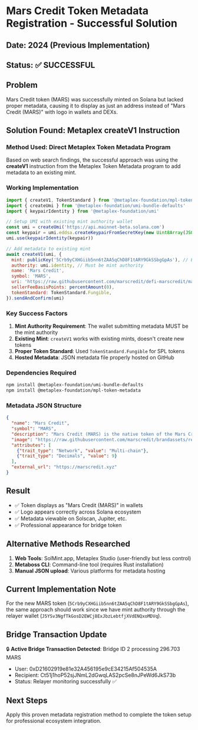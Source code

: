 # Mars Credit Token Metadata Registration - Successful Solution

## Date: 2024 (Previous Implementation)
## Status: ✅ SUCCESSFUL 

## Problem
Mars Credit token (MARS) was successfully minted on Solana but lacked proper metadata, causing it to display as just an address instead of "Mars Credit (MARS)" with logo in wallets and DEXs.

## Solution Found: Metaplex createV1 Instruction

### Method Used: Direct Metaplex Token Metadata Program
Based on web search findings, the successful approach was using the **createV1** instruction from the Metaplex Token Metadata program to add metadata to an existing mint.

### Working Implementation
```javascript
import { createV1, TokenStandard } from '@metaplex-foundation/mpl-token-metadata'
import { createUmi } from '@metaplex-foundation/umi-bundle-defaults'
import { keypairIdentity } from '@metaplex-foundation/umi'

// Setup UMI with existing mint authority wallet
const umi = createUmi('https://api.mainnet-beta.solana.com')
const keypair = umi.eddsa.createKeypairFromSecretKey(new Uint8Array(JSON.parse(process.env.SOLANA_PRIVATE_KEY)))
umi.use(keypairIdentity(keypair))

// Add metadata to existing mint
await createV1(umi, {
  mint: publicKey('5Crb9yCXHGiib5nn6tZAA5qChD8F1tARY9GkSSbgGpAs'), // Existing MARS mint
  authority: umi.identity, // Must be mint authority
  name: 'Mars Credit',
  symbol: 'MARS',
  uri: 'https://raw.githubusercontent.com/marscredit/defi-marscredit/main/src/lib/mars-token.json',
  sellerFeeBasisPoints: percentAmount(0),
  tokenStandard: TokenStandard.Fungible,
}).sendAndConfirm(umi)
```

### Key Success Factors
1. **Mint Authority Requirement**: The wallet submitting metadata MUST be the mint authority
2. **Existing Mint**: `createV1` works with existing mints, doesn't create new tokens
3. **Proper Token Standard**: Used `TokenStandard.Fungible` for SPL tokens
4. **Hosted Metadata**: JSON metadata file properly hosted on GitHub

### Dependencies Required
```bash
npm install @metaplex-foundation/umi-bundle-defaults
npm install @metaplex-foundation/mpl-token-metadata
```

### Metadata JSON Structure
```json
{
  "name": "Mars Credit",
  "symbol": "MARS", 
  "description": "Mars Credit (MARS) is the native token of the Mars Credit ecosystem",
  "image": "https://raw.githubusercontent.com/marscredit/brandassets/refs/heads/main/marscredit_square_solid.png",
  "attributes": [
    {"trait_type": "Network", "value": "Multi-chain"},
    {"trait_type": "Decimals", "value": 9}
  ],
  "external_url": "https://marscredit.xyz"
}
```

## Result
- ✅ Token displays as "Mars Credit (MARS)" in wallets
- ✅ Logo appears correctly across Solana ecosystem  
- ✅ Metadata viewable on Solscan, Jupiter, etc.
- ✅ Professional appearance for bridge token

## Alternative Methods Researched
1. **Web Tools**: SolMint.app, Metaplex Studio (user-friendly but less control)
2. **Metaboss CLI**: Command-line tool (requires Rust installation)
3. **Manual JSON upload**: Various platforms for metadata hosting

## Current Implementation Note
For the new MARS token (`5Crb9yCXHGiib5nn6tZAA5qChD8F1tARY9GkSSbgGpAs`), the same approach should work since we have mint authority through the relayer wallet (`J5YSv3NgfTkGosD2EWCj8ExJbzLebtfjXVdENQxoMDVq`).

## Bridge Transaction Update
🔒 **Active Bridge Transaction Detected**: Bridge ID 2 processing 296.703 MARS
- User: 0xD21602919e81e32A456195e9cE34215Af504535A  
- Recipient: Ct51j1hoP52sjJNmL2dGwqLAS2pcSe8nJPeWd6JkS73b
- Status: Relayer monitoring successfully ✅

## Next Steps
Apply this proven metadata registration method to complete the token setup for professional ecosystem integration. 